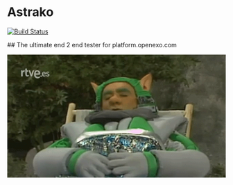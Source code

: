 # Astrako

[![Build Status](https://travis-ci.org/exolever/astrako.svg?branch=master)](https://travis-ci.org/exolever/astrako)

## The ultimate end 2 end tester for platform.openexo.com

![Astrako](astrako.gif)